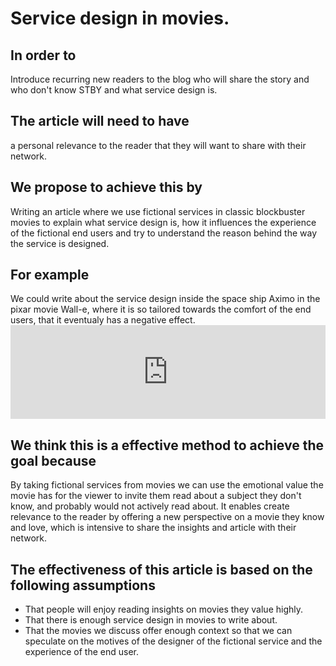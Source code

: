 # Service design in movies.

## In order to

Introduce recurring new readers to the blog who will share the story and who don't know STBY and what service design is.

## The article will need to have

 a personal relevance to the reader that they will want to share with their network.

## We propose to achieve this by

Writing an article where we use fictional services in classic blockbuster movies to explain what service design is, how it influences the experience of the fictional end users and try to understand the reason behind the way the service is designed.

## For example
We could write about the service design inside the space ship Aximo in the pixar movie Wall-e, where it is so tailored towards the comfort of the end users, that it eventualy has a negative effect. <iframe width="100%" src="https://www.youtube.com/embed/_xToQ4cIHkk" frameborder="0" allowfullscreen></iframe>



## We think this is a effective method to achieve the goal because

By taking fictional services from movies we can use the emotional value the movie has for the viewer to invite them read about a subject they don't know, and probably would not actively read about. It enables create relevance to the reader by offering a new perspective on a movie they know and love, which is intensive to share the insights and article with their network.

## The effectiveness of this article is based on the following assumptions

* That people will enjoy reading insights on movies they value highly.
* That there is enough service design in movies to write about.
* That the movies we discuss offer enough context so that we can speculate on the motives of the designer of the fictional service and the experience of the end user.
